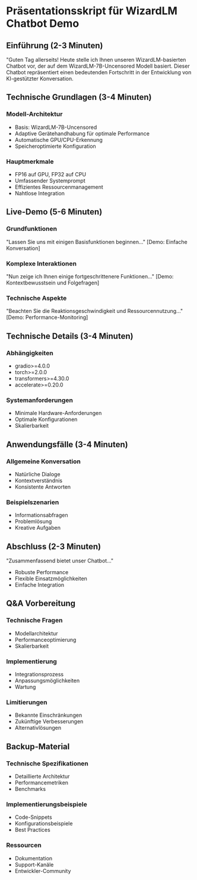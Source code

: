 # Präsentationsskript für WizardLM Chatbot Demo

## Einführung (2-3 Minuten)

"Guten Tag allerseits! Heute stelle ich Ihnen unseren WizardLM-basierten Chatbot vor, der auf dem WizardLM-7B-Uncensored Modell basiert. Dieser Chatbot repräsentiert einen bedeutenden Fortschritt in der Entwicklung von KI-gestützter Konversation.

## Technische Grundlagen (3-4 Minuten)

### Modell-Architektur
- Basis: WizardLM-7B-Uncensored
- Adaptive Gerätehandhabung für optimale Performance
- Automatische GPU/CPU-Erkennung
- Speicheroptimierte Konfiguration

### Hauptmerkmale
- FP16 auf GPU, FP32 auf CPU
- Umfassender Systemprompt
- Effizientes Ressourcenmanagement
- Nahtlose Integration

## Live-Demo (5-6 Minuten)

### Grundfunktionen
"Lassen Sie uns mit einigen Basisfunktionen beginnen..."
[Demo: Einfache Konversation]

### Komplexe Interaktionen
"Nun zeige ich Ihnen einige fortgeschrittenere Funktionen..."
[Demo: Kontextbewusstsein und Folgefragen]

### Technische Aspekte
"Beachten Sie die Reaktionsgeschwindigkeit und Ressourcennutzung..."
[Demo: Performance-Monitoring]

## Technische Details (3-4 Minuten)

### Abhängigkeiten
- gradio>=4.0.0
- torch>=2.0.0
- transformers>=4.30.0
- accelerate>=0.20.0

### Systemanforderungen
- Minimale Hardware-Anforderungen
- Optimale Konfigurationen
- Skalierbarkeit

## Anwendungsfälle (3-4 Minuten)

### Allgemeine Konversation
- Natürliche Dialoge
- Kontextverständnis
- Konsistente Antworten

### Beispielszenarien
- Informationsabfragen
- Problemlösung
- Kreative Aufgaben

## Abschluss (2-3 Minuten)

"Zusammenfassend bietet unser Chatbot..."
- Robuste Performance
- Flexible Einsatzmöglichkeiten
- Einfache Integration

## Q&A Vorbereitung

### Technische Fragen
- Modellarchitektur
- Performanceoptimierung
- Skalierbarkeit

### Implementierung
- Integrationsprozess
- Anpassungsmöglichkeiten
- Wartung

### Limitierungen
- Bekannte Einschränkungen
- Zukünftige Verbesserungen
- Alternativlösungen

## Backup-Material

### Technische Spezifikationen
- Detaillierte Architektur
- Performancemetriken
- Benchmarks

### Implementierungsbeispiele
- Code-Snippets
- Konfigurationsbeispiele
- Best Practices

### Ressourcen
- Dokumentation
- Support-Kanäle
- Entwickler-Community
